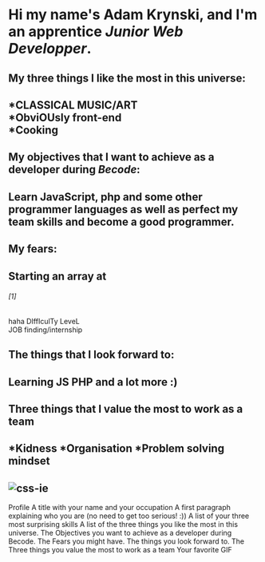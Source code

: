# Hi my name's Adam Krynski, and I'm an apprentice <i>Junior Web Developper</i>.
## 
## My <b>three</b> things I like the most in this universe:
## *CLASSICAL MUSIC/ART <br> *ObviOUsly front-end <br> *Cooking
## My objectives that I want to achieve as a developer during <b><i>Becode</b></i>:
## Learn JavaScript, php and some other programmer languages as well as perfect my team skills and become a good programmer.
## My fears:
## Starting an array at <h6>[1]</h6> haha DIffIculTy LeveL <br> JOB finding/internship
## The things that I look forward to:
## Learning JS  PHP  and a lot more :)
## Three things that I value the most to work as a team
## *Kidness *Organisation *Problem solving mindset
## ![css-ie](https://media.tenor.com/rf88Pwf2KcsAAAAC/css-ie.gif)
Profile
A title with your name and your occupation
A first paragraph explaining who you are (no need to get too serious! :))
A list of your three most surprising skills
A list of the three things you like the most in this universe.
The Objectives you want to achieve as a developer during Becode.
The Fears you might have.
The things you look forward to.
The Three things you value the most to work as a team
Your favorite GIF
